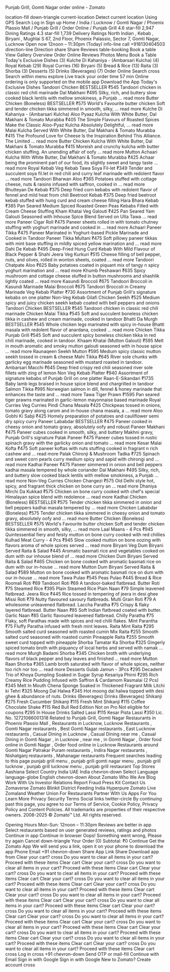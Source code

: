 



















Punjab Grill, Gomti Nagar order online - Zomato


























location-fill
down-triangle
current-location
Detect current location
Using GPS
Search
Log in
Sign up
Home
/
India
/
Lucknow
/
Gomti Nagar
/
Phoenix Plassio Mall
/
Punjab Grill
/
Order Online
/
Punjab Grill
4.6
star-fill
2,947
Dining Ratings
4.3
star-fill
1,739
Delivery Ratings
North Indian
, 
Kebab
, 
Biryani
, 
Mughlai
S 67, 2nd Floor, Phoenix Palassio, Sector 7, Gomti Nagar, Lucknow
Open now
12noon – 11:30pm (Today)
info-line
call
+918130404503
direction-line
Direction
share
Share
Reviews
table-booking
Book a table
View Gallery
Overview
Order Online
Reviews
Photos
Menu
Book a Table
Today's Exclusive Dishes (3)
Kulche Di Kahaniya - (Ambarsari Kulcha) (4)
Royal Kebab (29)
Royal Curries (16)
Biryani (5)
Bread & Rice (13)
Raita (3)
Shorba (3)
Desserts (5)
Drinks (Beverages) (7)
Order Online
Search
cross
Search within menu
explore
Live track your order
time
57 min
Online ordering is only supported on the mobile app
Download the App
Today's Exclusive Dishes
Tandoori Chicken
BESTSELLER
₹545
Tandoori chicken in classic red chili marinade
Dal Makhani
₹495
Silky, rich, and buttery slow cooked black lentils with mellow smokiness, a Punjab ...
 read more
Butter Chicken (Boneless)
BESTSELLER
₹575
World's Favourite butter chicken Soft and tender chicken tikka simmered in smooth, silky, ...
 read more
Kulche Di Kahaniya - (Ambarsari Kulcha)
Aloo Pyaaz Kulcha With White Butter, Dal Makhani & Tomato Murabba
₹405
The Simple Flavours of Roasted Spices Make the Classic Aloo-Pyaz Kulcha Absolutely Delightful, ...
 read more
Malai Kulcha Served With White Butter, Dal Makhani & Tomato Murabba
₹415
The Profound Love for Cheese Is the Inspiration Behind This Alliance. The Limited ...
 read more
Butter Chicken Kulcha With White Butter, Dal Makhani & Tomato Murabba
₹415
Moreish and crunchy kulcha with butter chicken stuffing. An unending affair of oofy ...
 read more
Mutton Achaari Kulcha With White Butter, Dal Makhani & Tomato Murabba
₹425
Achaar being the prominent part of our food, its slightly sweet and
tangy taste ...
 read more
Royal Kebab
Veg Kebab
Tawa Soya Fil-let
₹349
Tender and succulent soya fil.let in red chili and curry leaf marinade
with redolent
flavor ...
 read more
Tandoori Bharwan Aloo
₹365
Potatoes stuffed with cottage cheese, nuts & raisins infused with saffron, cooked in ...
 read more
Bhutteyan De Kebab
₹375
Deep fried corn kebabs with redolent flavor of fennel and mild heat
from chili
Beetroot Kebab
₹375
Deep fried beetroot kebab stuffed with hung curd and cream cheese filling
Hara Bhara Kebab
₹385
Pan Seared Medium Spiced Roasted Green Peas Kebabs Filled with Cream Cheese Stuffing
Kham Khatai Veg Galouti
₹425
Pan Seared Yam Galouti Seasoned with Inhouse Spice Blend Served on Ulta Tawa ...
 read more
Paneer Cigar Roll
₹475
Paneer sheets rolled in with tomato chutney stuffing with yoghurt
marinade and cooked in ...
 read more
Achaari Paneer Tikka
₹475
Paneer Marinated in Yoghurt-based Pickle Marinade and Cooked in Tandoor
Paneer Tikka Multani
₹475
Soft pillowy paneer tikkas with mint base stuffing in mildly spiced
yellow marination and ...
 read more
Dahi De Kebab
₹495
Deep-Fried Hung Curd Kebab With Mild Flavour of Black Pepper & Shahi Jeera
Veg Kurkuri
₹515
Cheese filling of bell pepper, nuts, and olives, rolled in wonton sheets, coated ...
 read more
Tandoori Chatpate Aloo
₹625
Baby potatoes coated in piquant mix of tangy n spicy yoghurt marination and ...
 read more
Khumb Peshawari
₹635
Spicy mushroom and cottage cheese stuffed in button mushrooms and shashlik lightly coated ...
 read more
Kasundi Broccoli
₹675
Tandoori Broccoli in Kasundi Marinade
Malai Broccoli
₹675
Tandoori Broccoli in Creamy Marinade
Veg Kebab Platter
₹730
Assortment of Punjab Grill's signature kebabs on one platter
Non-Veg Kebab
Gilafi Chicken Seekh
₹525
Medium spicy and juicy chicken seekh kebab coated with bell peppers and onions
Tandoori Chicken
BESTSELLER
₹545
Tandoori chicken in classic red chili marinade
Chicken Malai Tikka
₹545
Soft and succulent boneless chicken tikka in cashew and cream
marinade, cooked in tandoor
Bhatti Da Murgh
BESTSELLER
₹545
Whole chicken legs marinated with spicy in-house Bhatti masala
with redolent flavor of
anardana, cooked ...
 read more
Chicken Tikka Punjab Grill
₹545
Soft and succulent spicy boneless chicken tikka in red chili
marinade, cooked in tandoor.
Khaam Khatai (Mutton Galouti)
₹595
Melt in mouth aromatic and smoky mutton galouti seasoned with in house spice ...
 read more
Raunaqeen Seekh Mutton
₹595
Medium spicy classic mutton seekh tossed in cream & cheese
Mahi Tikka
₹645
River sole chunks with garlicky egg marinade seasoned with mustard roasted in tandoor.
Ambarsari Macchi
₹645
Deep fried crispy red chili seasoned river sole fillets with zing of lemon
Non Veg Kebab Platter
₹940
Assortment of signature kebabs of Punjab Grill on one platter
Raan-E-Sikandari
₹1735
Baby lamb legs braised in house spice blend and chargrilled in tandoor
Salmon Tikka
₹995
Norwegian salmon in dill, fennel & honey marinade that enhances the taste and ...
 read more
Tawa Tiger Prawn
₹1595
Pan seared tiger prawns marinated in garlic-lemon mayonnaise based marinade
Royal Curries
Veg Curries
Pindi Chana Masala
₹425
Chickpeas tossed in onions, tomato gravy along carom and in-house chana masala, a ...
 read more
Aloo Gobhi Ki Sabji
₹425
Homely preparation of potatoes and cauliflower semi dry spicy curry
Paneer Lababdar
BESTSELLER
₹475
Paneer cooked in cheesy onion and tomato gravy, absolutely oofy and robust
Paneer Makhani
₹475
Paneer cubes cooked in smooth, silky, and buttery Makhni gravy, Punjab Grill's signature
Palak Paneer
₹475
Paneer cubes tossed in rustic spinach gravy with the garlicky onion and tomato ...
 read more
Kesar Malai Kofta
₹475
Soft paneer koftas with nuts stuffing cooked in fragrant n rich cashew and ...
 read more
Palak Chironji & Mushroom Tadka
₹725
Spinach and sweet corn pearls curry medium spicy and sapid with chirongi and ...
 read more
Kadhai Paneer
₹475
Paneer simmered in onion and bell peppers kadhai masala tempered by whole coriander
Dal Makhani
₹495
Silky, rich, and buttery slow cooked black lentils with mellow smokiness, a Punjab ...
 read more
Non-Veg Curries
Chicken Changezi
₹575
Old Delhi style hot, spicy, and fragrant thick chicken on bone curry an ...
 read more
Dhaniya Mirchi Da Kukkad
₹575
Chicken on bone curry cooked with chef's special Himalayan spice blend with redolence ...
 read more
Kadhai Chicken (Boneless)
BESTSELLER
₹575
Tender chicken tikka simmered in onion and bell peppers kadhai masala tempered by ...
 read more
Chicken Lababdar (Boneless)
₹575
Tender chicken tikka simmered in cheesy onion and tomato gravy, absolutely oofy and ...
 read more
Butter Chicken (Boneless)
BESTSELLER
₹575
World's Favourite butter chicken Soft and tender chicken tikka simmered in smooth, silky, ...
 read more
Laal Maans - 4 Pcs
₹945
Quintessential fiery and feisty mutton on bone curry cooked with red chillies
Kulhad Meat Curry - 4 Pcs
₹945
Slow cooked mutton on bone oozing with flavors aroma of whole spices served ...
 read more
Biryani
Veg Dum Biryani Served Raita & Salad
₹445
Aromatic basmati rice and vegetables cooked on dum with our inhouse blend of ...
 read more
Chicken Dum Biryani Served Raita & Salad
₹465
Chicken on bone cooked with aromatic basmati rice on dum with our in-house ...
 read more
Mutton Dum Biryani Served Raita & Salad
₹589
Mutton on bone cooked with aromatic basmati rice on dum with our in-house ...
 read more
Tawa Pulao
₹545
Peas Pulao
₹445
Bread & Rice
Roomali Roti
₹69
Tandoori Roti
₹69
A tandoor-baked flatbread.
Butter Roti
₹75
Steamed Rice
₹395
Plain Steamed Rice
Plain Naan
₹79
Simple leavened flatbread.
Jeera Rice
₹445
Rice tossed in tempering of jeera in desi ghee
Missi Roti
₹79
Nutty flavoured savoury flatbreads.
Multi Grain Roti
₹79
A wholesome unleavened flatbread.
Laccha Paratha
₹75
Crispy & flaky layered flatbread.
Butter Naan
₹85
Soft Indian flatbread coated with butter.
Garlic Naan
₹85
Garlic flavoured leavened flatbread.
Chilly Paratha
₹75
Flaky, soft Parathas made with spices and red chilli flakes.
Mint Parantha
₹75
Fluffy Paratha infused with fresh mint leaves.
Raita
Mint Raita
₹295
Smooth salted curd seasoned with roasted cumin
Mix Raita
₹255
Smooth salted curd seasoned with roasted cumin
Pineapple Raita
₹255
Smooth sweet curd topped with pineapple
Shorba
Tamatar Ka Shorba
₹325
Gingerly spiced tomato broth with piquancy of local herbs and served with namak ...
 read more
Murgh Badami Shorba
₹345
Chicken broth with underlying flavors of black pepper and bay leaves and finished ...
 read more
Mutton Raan Shorba
₹365
Lamb broth saturated with flavor of whole spices, neither too rich nor too ...
 read more
Desserts
Gulab Jamun - 3Pcs
₹295
Decadent Trio of Khoya Dumpling Soaked in Sugar Syrup
Kesariya Phirni
₹295
Rich Creamy Rice Pudding Infused with Saffron & Cardamom
Rasmalai (2 Pcs)
₹345
Melt In Mouth Chena Sponge Soaked in Thickened Fragrant Milk
Litchi ki Tehri
₹325
Moong Dal Halwa
₹345
Hot moong dal halwa topped with desi ghee & abundance of nuts.
Drinks (Beverages)
Drinks (Beverages)
Shikanji
₹275
Fresh Cucumber Shikanji
₹115
Fresh Mint Shikanji
₹115
Coffee Chocolate Shake
₹115
Red Bull Red Edition
Not on Pro
Not eligible for coupons
₹295
In House Drinks
Salted Lassi
₹115
Kesar Pista Lassi
₹350
Lic. No. 12721066001318
Related to Punjab Grill, Gomti Nagar
Restaurants in Phoenix Plassio Mall
, 
Restaurants in Lucknow, Lucknow Restaurants
, 
Gomti Nagar restaurants
, 
Best Gomti Nagar restaurants
, 
East Lucknow restaurants
, 
Casual Dining in Lucknow
, 
Casual Dining near me
, 
Casual Dining in Gomti Nagar
, 
 in Lucknow
, 
 near me
, 
 in Gomti Nagar
, 
Order food online in Gomti Nagar
, 
Order food online in Lucknow
Restaurants around Gomti Nagar
Patrakar Puram restaurants
, 
Indira Nagar restaurants
, 
Nishatganj restaurants
, 
Mahanagar restaurants
Frequent searches leading to this page
punjab grill menu
, 
punjab grill gomti nagar menu
, 
punjab grill lucknow
, 
punjab grill lucknow menu
, 
punjab grill  restaurant
Top Stores
Aashiana
Select Country
India
UAE
India
chevron-down
Select Language
language-globe
English
chevron-down
About Zomato
Who We Are
Blog
Work With Us
Investor Relations
Report Fraud
Press Kit
Contact Us
Zomaverse
Zomato
Blinkit
District
Feeding India
Hyperpure
Zomato Live
Zomaland
Weather Union
For Restaurants
Partner With Us
Apps For You
Learn More
Privacy
Security
Terms
Social links
twitter-circle
By continuing past this page, you agree to our Terms of Service, Cookie Policy, Privacy Policy and Content Policies. All trademarks are properties of their respective owners. 2008-2025 © Zomato™ Ltd. All rights reserved.












































































































































Opening Hours
Mon-Sun:
12noon – 11:30pm
Reviews are better in app
Select restaurants based on user generated reviews, ratings and photos
Continue in app
Continue in browser
Oops!
Something went wrong, Please try again
Cancel
down-triangle
Your Order (0)
Subtotal: ₹0
Continue
Get the Zomato App
We will send you a link, open it on your phone to download the app
Phone
Email
+91
chevron-down
Share App Link
Share
Download app from
Clear your cart?
cross
Do you want to clear all items in your cart?
Proceed with these items
Clear cart
Clear your cart?
cross
Do you want to clear all items in your cart?
Proceed with these items
Clear cart
Clear your cart?
cross
Do you want to clear all items in your cart?
Proceed with these items
Clear cart
Clear your cart?
cross
Do you want to clear all items in your cart?
Proceed with these items
Clear cart
Clear your cart?
cross
Do you want to clear all items in your cart?
Proceed with these items
Clear cart
Clear your cart?
cross
Do you want to clear all items in your cart?
Proceed with these items
Clear cart
Clear your cart?
cross
Do you want to clear all items in your cart?
Proceed with these items
Clear cart
Clear your cart?
cross
Do you want to clear all items in your cart?
Proceed with these items
Clear cart
Clear your cart?
cross
Do you want to clear all items in your cart?
Proceed with these items
Clear cart
Clear your cart?
cross
Do you want to clear all items in your cart?
Proceed with these items
Clear cart
Clear your cart?
cross
Do you want to clear all items in your cart?
Proceed with these items
Clear cart
Clear your cart?
cross
Do you want to clear all items in your cart?
Proceed with these items
Clear cart
Clear your cart?
cross
Do you want to clear all items in your cart?
Proceed with these items
Clear cart
cross
Log in
cross
+91
chevron-down
Send OTP
or
mail-fill
Continue with Email
Sign in with Google
Sign in with Google
New to Zomato? 
Create account
cross